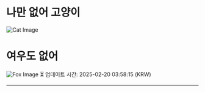 
# 나만 없어 고양이

![Cat Image](https://cdn2.thecatapi.com/images/9fk.jpg)

# 여우도 없어
![Fox Image](https://randomfox.ca/images/117.jpg)
⏳ 업데이트 시간: 2025-02-20 03:58:15 (KRW)

---
